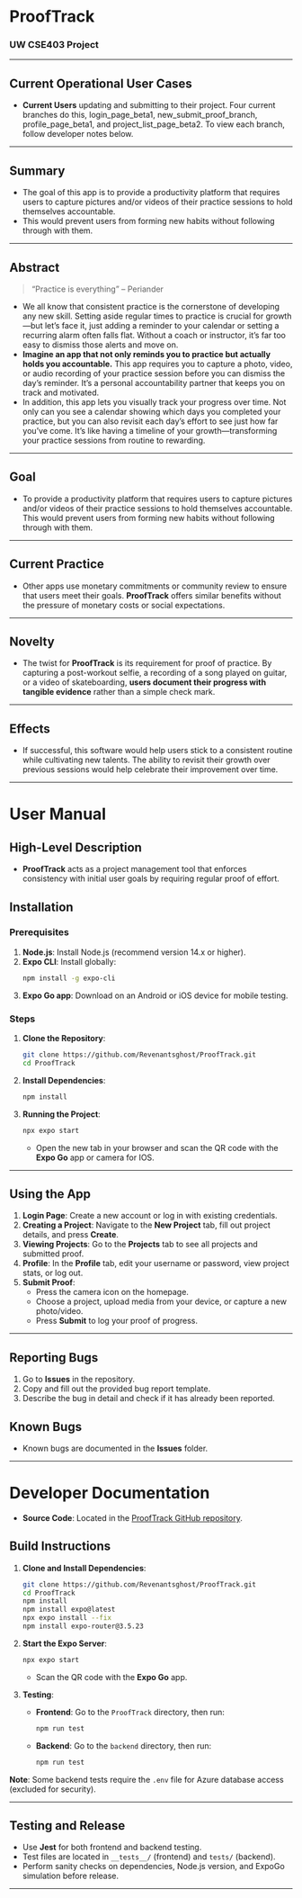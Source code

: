 # **ProofTrack**

### UW CSE403 Project

---

## **Current Operational User Cases**
- **Current Users** updating and submitting to their project. Four current branches do this, login_page_beta1, new_submit_proof_branch, profile_page_beta1, and project_list_page_beta2. To view each branch, follow developer notes below.

---

## **Summary**

- The goal of this app is to provide a productivity platform that requires users to capture pictures and/or videos of their practice sessions to hold themselves accountable.
- This would prevent users from forming new habits without following through with them.

---

## **Abstract**

> “Practice is everything” – Periander

- We all know that consistent practice is the cornerstone of developing any new skill. Setting aside regular times to practice is crucial for growth—but let’s face it, just adding a reminder to your calendar or setting a recurring alarm often falls flat. Without a coach or instructor, it’s far too easy to dismiss those alerts and move on.
- **Imagine an app that not only reminds you to practice but actually holds you accountable.** This app requires you to capture a photo, video, or audio recording of your practice session before you can dismiss the day’s reminder. It’s a personal accountability partner that keeps you on track and motivated.
- In addition, this app lets you visually track your progress over time. Not only can you see a calendar showing which days you completed your practice, but you can also revisit each day’s effort to see just how far you’ve come. It’s like having a timeline of your growth—transforming your practice sessions from routine to rewarding.

---

## **Goal**

- To provide a productivity platform that requires users to capture pictures and/or videos of their practice sessions to hold themselves accountable. This would prevent users from forming new habits without following through with them.

---

## **Current Practice**

- Other apps use monetary commitments or community review to ensure that users meet their goals. **ProofTrack** offers similar benefits without the pressure of monetary costs or social expectations.

---

## **Novelty**

- The twist for **ProofTrack** is its requirement for proof of practice. By capturing a post-workout selfie, a recording of a song played on guitar, or a video of skateboarding, **users document their progress with tangible evidence** rather than a simple check mark.

---

## **Effects**

- If successful, this software would help users stick to a consistent routine while cultivating new talents. The ability to revisit their growth over previous sessions would help celebrate their improvement over time.

---

# **User Manual**

## **High-Level Description**

- **ProofTrack** acts as a project management tool that enforces consistency with initial user goals by requiring regular proof of effort.
  
## **Installation**

### Prerequisites

1. **Node.js**: Install Node.js (recommend version 14.x or higher).
2. **Expo CLI**: Install globally:
    ```bash
    npm install -g expo-cli
    ```
3. **Expo Go app**: Download on an Android or iOS device for mobile testing.

### Steps

1. **Clone the Repository**:
    ```bash
    git clone https://github.com/Revenantsghost/ProofTrack.git
    cd ProofTrack
    ```

2. **Install Dependencies**:
    ```bash
    npm install
    ```

3. **Running the Project**:
    ```bash
    npx expo start
    ```
    - Open the new tab in your browser and scan the QR code with the **Expo Go** app or camera for IOS.

---

## **Using the App**

1. **Login Page**: Create a new account or log in with existing credentials.
2. **Creating a Project**: Navigate to the **New Project** tab, fill out project details, and press **Create**.
3. **Viewing Projects**: Go to the **Projects** tab to see all projects and submitted proof.
4. **Profile**: In the **Profile** tab, edit your username or password, view project stats, or log out.
5. **Submit Proof**:
   - Press the camera icon on the homepage.
   - Choose a project, upload media from your device, or capture a new photo/video.
   - Press **Submit** to log your proof of progress.

---

## **Reporting Bugs**

1. Go to **Issues** in the repository.
2. Copy and fill out the provided bug report template.
3. Describe the bug in detail and check if it has already been reported.

## **Known Bugs**

- Known bugs are documented in the **Issues** folder.

---

# **Developer Documentation**

- **Source Code**: Located in the [ProofTrack GitHub repository](https://github.com/Revenantsghost/ProofTrack).

## **Build Instructions**

1. **Clone and Install Dependencies**:
    ```bash
    git clone https://github.com/Revenantsghost/ProofTrack.git
    cd ProofTrack
    npm install
    npm install expo@latest
    npx expo install --fix
    npm install expo-router@3.5.23
    ```

2. **Start the Expo Server**:
    ```bash
    npx expo start
    ```
    - Scan the QR code with the **Expo Go** app.

3. **Testing**:
    - **Frontend**: Go to the `ProofTrack` directory, then run:
        ```bash
        npm run test
        ```
    - **Backend**: Go to the `backend` directory, then run:
        ```bash
        npm run test
        ```

**Note**: Some backend tests require the `.env` file for Azure database access (excluded for security).

---

## **Testing and Release**

- Use **Jest** for both frontend and backend testing.
- Test files are located in `__tests__/` (frontend) and `tests/` (backend).
- Perform sanity checks on dependencies, Node.js version, and ExpoGo simulation before release.

--- 

